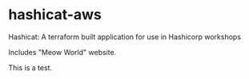 # hashicat-aws
Hashicat: A terraform built application for use in Hashicorp workshops

Includes "Meow World" website.

This is a test.
